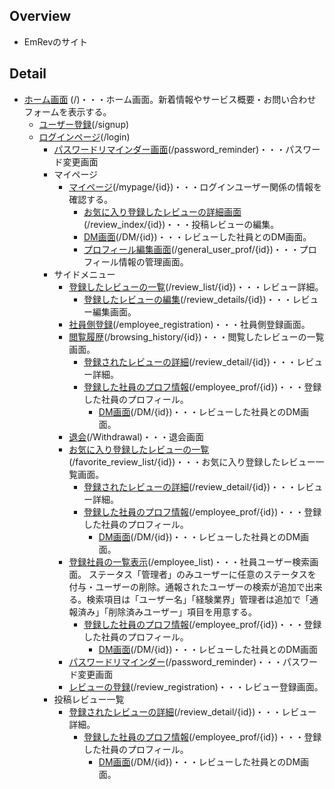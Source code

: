 ## Overview
- EmRevのサイト

## Detail

- [ホーム画面](#) (/)・・・ホーム画面。新着情報やサービス概要・お問い合わせフォームを表示する。
    - [ユーザー登録](#)(/signup)
    - [ログインページ](#)(/login)
        - [パスワードリマインダー画面](#)(/password_reminder)・・・パスワード変更画面
        - マイページ
          - [マイページ](#)(/mypage/{id})・・・ログインユーザー関係の情報を確認する。
            - [お気に入り登録したレビューの詳細画面](#)(/review_index/{id})・・・投稿レビューの編集。
            - [DM画面](#)(/DM/{id})・・・レビューした社員とのDM画面。
            - [プロフィール編集画面](#)(/general_user_prof/{id})・・・プロフィール情報の管理画面。
        - サイドメニュー
          - [登録したレビューの一覧](#)(/review_list/{id})・・・レビュー詳細。
            - [登録したレビューの編集](#)(/review_details/{id})・・・レビュー編集画面。
          - [社員側登録](#)(/employee_registration)・・・社員側登録画面。
          - [閲覧履歴](#)(/browsing_history/{id})・・・閲覧したレビューの一覧画面。
            - [登録されたレビューの詳細](#)(/review_detail/{id})・・・レビュー詳細。
            - [登録した社員のプロフ情報](#)(/employee_prof/{id})・・・登録した社員のプロフィール。
              - [DM画面](#)(/DM/{id})・・・レビューした社員とのDM画面。
          - [退会](#)(/Withdrawal)・・・退会画面
          - [お気に入り登録したレビューの一覧](#)(/favorite_review_list/{id})・・・お気に入り登録したレビュー一覧画面。
            - [登録されたレビューの詳細](#)(/review_detail/{id})・・・レビュー詳細。
            - [登録した社員のプロフ情報](#)(/employee_prof/{id})・・・登録した社員のプロフィール。
              - [DM画面](#)(/DM/{id})・・・レビューした社員とのDM画面。
          - [登録社員の一覧表示](#)(/employee_list)・・・社員ユーザー検索画面。 ステータス「管理者」のみユーザーに任意のステータスを付与・ユーザーの削除。通報されたユーザーの検索が追加で出来る。検索項目は「ユーザー名」「経験業界」管理者は追加で「通報済み」「削除済みユーザー」項目を用意する。
            - [登録した社員のプロフ情報](#)(/employee_prof/{id})・・・登録した社員のプロフィール。
              - [DM画面](#)(/DM/{id})・・・レビューした社員とのDM画面
          - [パスワードリマインダー](#)(/password_reminder)・・・パスワード変更画面
          - [レビューの登録](#)(/review_registration)・・・レビュー登録画面。
        - 投稿レビュー一覧
          - [登録されたレビューの詳細](#)(/review_detail/{id})・・・レビュー詳細。
            - [登録した社員のプロフ情報](#)(/employee_prof/{id})・・・登録した社員のプロフィール。
              - [DM画面](#)(/DM/{id})・・・レビューした社員とのDM画面。